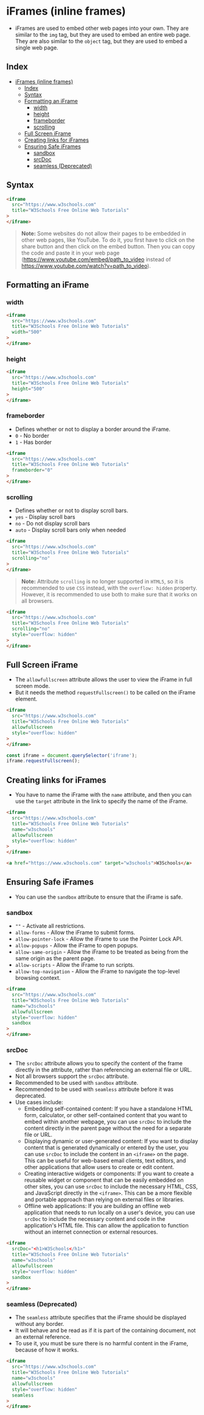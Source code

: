 # iFrames (inline frames)

- iFrames are used to embed other web pages into your own. They are similar to the `img` tag, but they are used to embed an entire web page. They are also similar to the `object` tag, but they are used to embed a single web page.

## Index

- [iFrames (inline frames)](#iframes-inline-frames)
  - [Index](#index)
  - [Syntax](#syntax)
  - [Formatting an iFrame](#formatting-an-iframe)
    - [width](#width)
    - [height](#height)
    - [frameborder](#frameborder)
    - [scrolling](#scrolling)
  - [Full Screen iFrame](#full-screen-iframe)
  - [Creating links for iFrames](#creating-links-for-iframes)
  - [Ensuring Safe iFrames](#ensuring-safe-iframes)
    - [sandbox](#sandbox)
    - [srcDoc](#srcdoc)
    - [seamless (Deprecated)](#seamless-deprecated)

## Syntax

~~~html
<iframe
  src="https://www.w3schools.com"
  title="W3Schools Free Online Web Tutorials"
>
</iframe>
~~~

> **Note:** Some websites do not allow their pages to be embedded in other web pages, like YouTube. To do it, you first have to click on the share button and then click on the embed button. Then you can copy the code and paste it in your web page (<https://www.youtube.com/embed/path_to_video> instead of <https://www.youtube.com/watch?v=path_to_video>).

## Formatting an iFrame

### width

~~~html
<iframe
  src="https://www.w3schools.com"
  title="W3Schools Free Online Web Tutorials"
  width="500"
>
</iframe>
~~~

### height

~~~html
<iframe
  src="https://www.w3schools.com"
  title="W3Schools Free Online Web Tutorials"
  height="500"
>
</iframe>
~~~

### frameborder

- Defines whether or not to display a border around the iFrame.
- `0` - No border
- `1` - Has border

~~~html
<iframe
  src="https://www.w3schools.com"
  title="W3Schools Free Online Web Tutorials"
  frameborder="0"
>
</iframe>
~~~

### scrolling

- Defines whether or not to display scroll bars.
- `yes` - Display scroll bars
- `no` - Do not display scroll bars
- `auto` - Display scroll bars only when needed

~~~html
<iframe
  src="https://www.w3schools.com"
  title="W3Schools Free Online Web Tutorials"
  scrolling="no"
>
</iframe>
~~~

> **Note:** Attribute `scrolling` is no longer supported in `HTML5`, so it is recommended to use `CSS` instead, with the `overflow: hidden` property. However, it is recommended to use both to make sure that it works on all browsers.

~~~html
<iframe
  src="https://www.w3schools.com"
  title="W3Schools Free Online Web Tutorials"
  scrolling="no"
  style="overflow: hidden"
>
</iframe>
~~~

## Full Screen iFrame

- The `allowfullscreen` attribute allows the user to view the iFrame in full screen mode.
- But it needs the method `requestFullscreen()` to be called on the iFrame element.

~~~html
<iframe
  src="https://www.w3schools.com"
  title="W3Schools Free Online Web Tutorials"
  allowfullscreen
  style="overflow: hidden"
>
</iframe>
~~~

~~~js
const iframe = document.querySelector('iframe');
iframe.requestFullscreen();
~~~

## Creating links for iFrames

- You have to name the iFrame with the `name` attribute, and then you can use the `target` attribute in the link to specify the name of the iFrame.

~~~html
<iframe
  src="https://www.w3schools.com"
  title="W3Schools Free Online Web Tutorials"
  name="w3schools"
  allowfullscreen
  style="overflow: hidden"
>
</iframe>

<a href="https://www.w3schools.com" target="w3schools">W3Schools</a>
~~~

## Ensuring Safe iFrames

- You can use the `sandbox` attribute to ensure that the iFrame is safe.

### sandbox

- `""` - Activate all restrictions.
- `allow-forms` - Allow the iFrame to submit forms.
- `allow-pointer-lock` - Allow the iFrame to use the Pointer Lock API.
- `allow-popups` - Allow the iFrame to open popups.
- `allow-same-origin` - Allow the iFrame to be treated as being from the same origin as the parent page.
- `allow-scripts` - Allow the iFrame to run scripts.
- `allow-top-navigation` - Allow the iFrame to navigate the top-level browsing context.

~~~html
<iframe
  src="https://www.w3schools.com"
  title="W3Schools Free Online Web Tutorials"
  name="w3schools"
  allowfullscreen
  style="overflow: hidden"
  sandbox
>
</iframe>
~~~

### srcDoc

- The `srcDoc` attribute allows you to specify the content of the frame directly in the attribute, rather than referencing an external file or URL.
- Not all browsers support the `srcDoc` attribute.
- Recommended to be used with `sandbox` attribute.
- Recommended to be used with `seamless` attribute before it was deprecated.
- Use cases include:
  - Embedding self-contained content: If you have a standalone HTML form, calculator, or other self-contained content that you want to embed within another webpage, you can use `srcDoc` to include the content directly in the parent page without the need for a separate file or URL.
  - Displaying dynamic or user-generated content: If you want to display content that is generated dynamically or entered by the user, you can use `srcDoc` to include the content in an `<iframe>` on the page. This can be useful for web-based email clients, text editors, and other applications that allow users to create or edit content.
  - Creating interactive widgets or components: If you want to create a reusable widget or component that can be easily embedded on other sites, you can use `srcDoc` to include the necessary HTML, CSS, and JavaScript directly in the `<iframe>`. This can be a more flexible and portable approach than relying on external files or libraries.
  - Offline web applications: If you are building an offline web application that needs to run locally on a user's device, you can use `srcDoc` to include the necessary content and code in the application's HTML file. This can allow the application to function without an internet connection or external resources.

~~~html
<iframe
  srcDoc="<h1>W3Schools</h1>"
  title="W3Schools Free Online Web Tutorials"
  name="w3schools"
  allowfullscreen
  style="overflow: hidden"
  sandbox
>
</iframe>
~~~

### seamless (Deprecated)

- The `seamless` attribute specifies that the iFrame should be displayed without any border.
- It will behave and be read as if it is part of the containing document, not an external reference.
- To use it, you must be sure there is no harmful content in the iFrame, because of how it works.

~~~html
<iframe
  src="https://www.w3schools.com"
  title="W3Schools Free Online Web Tutorials"
  name="w3schools"
  allowfullscreen
  style="overflow: hidden"
  seamless
>
</iframe>
~~~

